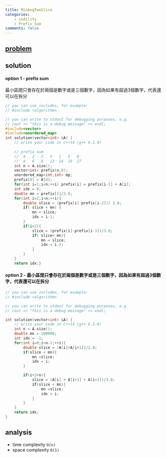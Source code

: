 ```yaml
---
title: MinAvgTwoSlice
categories: 
    - codility
    - Prefix Sum
comments: false
---
```

## [problem](https://app.codility.com/programmers/lessons/5-prefix_sums/min_avg_two_slice/)


## solution 

#### option 1 - prefix sum 
最小區間只會存在於兩個是數字或是三個數字，因為如果有超過3個數字，代表還可以在拆分

```c++
// you can use includes, for example:
// #include <algorithm>

// you can write to stdout for debugging purposes, e.g.
// cout << "this is a debug message" << endl;
#include<vector>
#include<unordered_map>
int solution(vector<int> &A) {
    // write your code in C++14 (g++ 6.2.0)
    
    // prefix sum
    //  4   2   2   5   1   5   8
    //  4   6   8   13  14  19  27
    int n = A.size();
    vector<int> prefix(n,0);
    unordered_map<int,int> mp;
    prefix[0] = A[0];
    for(int i=1;i<n;++i) prefix[i] = prefix[i-1] + A[i];
    int idx = 0;
    double mn = prefix[1]/2.0;
    for(int i=2;i<n;++i){
        double slice = (prefix[i]-prefix[i-2])/ 2.0;
        if( slice < mn) {
            mn = slice;
            idx = i-1;
        }
        if(i>2){
            slice = (prefix[i]-prefix[i-3])/3.0;
            if( slice< mn){
                mn = slice;
                idx = i-2;
            }
        }
    }
    return idx;}

```
#### option 2 - 最小區間只會存在於兩個是數字或是三個數字，因為如果有超過3個數字，代表還可以在拆分

```c++
// you can use includes, for example:
// #include <algorithm>

// you can write to stdout for debugging purposes, e.g.
// cout << "this is a debug message" << endl;

int solution(vector<int> &A) {
    // write your code in C++14 (g++ 6.2.0)
    int n = A.size();
    double mn = 100000;
    int idx = -1;
    for(int i=0;i<n-1;++i){
        double slice = (A[i]+A[i+1])/2.0;
        if(slice < mn){
            mn =slice;
            idx = i;   
        }

        if(i+2<n){
            slice = (A[i] + A[i+1] + A[i+2])/3.0;
            if(slice < mn){
                mn =slice;
                idx = i;   
            }
        }
    }
    return idx;
}

```

## analysis

- time complexity `O(n)`
- space complexity `O(1)`
